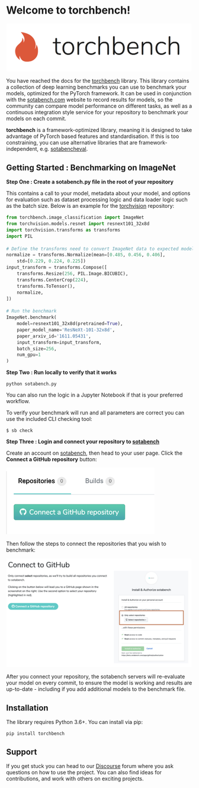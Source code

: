 # Welcome to torchbench!

<img src="img/torchbench.png" width=500>

You have reached the docs for the [torchbench](https://github.com/sotagents/torchbench) library. This library contains a collection of deep learning benchmarks you can use to
benchmark your models, optimized for the PyTorch framework. It can be used in conjunction with the 
[sotabench.com](http://www.sotabench.com) website to record results for models, so the community
can compare model performance on different tasks, as well as a continuous integration style
service for your repository to benchmark your models on each commit.

**torchbench** is a framework-optimized library, meaning it is designed to take advantage of PyTorch based features
and standardisation. If this is too constraining, you can use alternative libraries that are framework-independent,
 e.g. [sotabencheval](https://sotagents.github.io/sotabench-eval/).

## Getting Started : Benchmarking on ImageNet

**Step One : Create a sotabench.py file in the root of your repository**

This contains a call to your model, metadata about your model, and options for evaluation such as dataset
processing logic and data loader logic such as the batch size. Below is an example for the [torchvision](https://github.com/pytorch/vision)
repository:

``` python
from torchbench.image_classification import ImageNet
from torchvision.models.resnet import resnext101_32x8d
import torchvision.transforms as transforms
import PIL

# Define the transforms need to convert ImageNet data to expected model input
normalize = transforms.Normalize(mean=[0.485, 0.456, 0.406], 
    std=[0.229, 0.224, 0.225])
input_transform = transforms.Compose([
    transforms.Resize(256, PIL.Image.BICUBIC),
    transforms.CenterCrop(224),
    transforms.ToTensor(),
    normalize,
])

# Run the benchmark
ImageNet.benchmark(
    model=resnext101_32x8d(pretrained=True),
    paper_model_name='ResNeXt-101-32x8d',
    paper_arxiv_id='1611.05431',
    input_transform=input_transform,
    batch_size=256,
    num_gpu=1
)
```

**Step Two : Run locally to verify that it works** 

```
python sotabench.py
```

You can also run the logic in a Jupyter Notebook if that is your preferred workflow.

To verify your benchmark will run and all parameters are correct you can use the included CLI checking tool:

```
$ sb check
```

**Step Three : Login and connect your repository to [sotabench](http://www.sotabench.com)**

Create an account on [sotabench](http://www.sotabench.com), then head to your user page. Click the
**Connect a GitHub repository** button:

<img width=400 src="img/connect.png">

Then follow the steps to connect the repositories that you wish to benchmark:

<img width=500 src="img/connect2.png">

After you connect your repository, the sotabench servers will re-evaluate your model on every commit, 
to ensure the model is working and results are up-to-date - including if you add additional models to the benchmark file.

## Installation

The library requires Python 3.6+. You can install via pip:

```
pip install torchbench
```

## Support

If you get stuck you can head to our [Discourse](http://forum.sotabench.com) forum where you ask
questions on how to use the project. You can also find ideas for contributions,
and work with others on exciting projects.